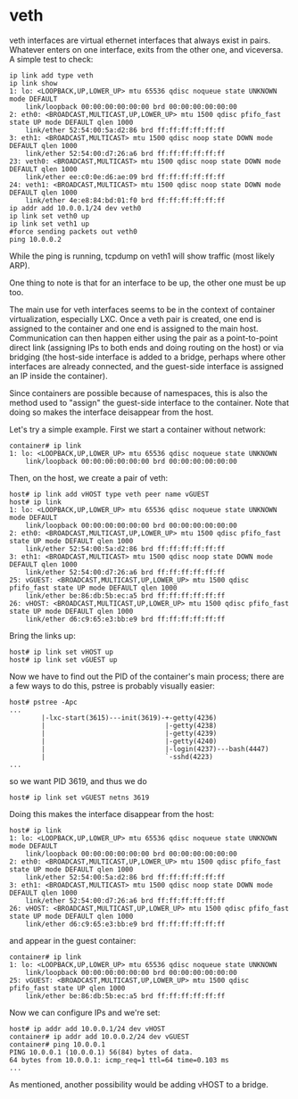 # veth

  veth interfaces are virtual ethernet interfaces that always exist in pairs. Whatever enters on one interface, exits from the other one, and viceversa. A simple test to check:
  
```shell
ip link add type veth
ip link show
1: lo: <LOOPBACK,UP,LOWER_UP> mtu 65536 qdisc noqueue state UNKNOWN mode DEFAULT 
    link/loopback 00:00:00:00:00:00 brd 00:00:00:00:00:00
2: eth0: <BROADCAST,MULTICAST,UP,LOWER_UP> mtu 1500 qdisc pfifo_fast state UP mode DEFAULT qlen 1000
    link/ether 52:54:00:5a:d2:86 brd ff:ff:ff:ff:ff:ff
3: eth1: <BROADCAST,MULTICAST> mtu 1500 qdisc noop state DOWN mode DEFAULT qlen 1000
    link/ether 52:54:00:d7:26:a6 brd ff:ff:ff:ff:ff:ff
23: veth0: <BROADCAST,MULTICAST> mtu 1500 qdisc noop state DOWN mode DEFAULT qlen 1000
    link/ether ee:c0:0e:d6:ae:09 brd ff:ff:ff:ff:ff:ff
24: veth1: <BROADCAST,MULTICAST> mtu 1500 qdisc noop state DOWN mode DEFAULT qlen 1000
    link/ether 4e:e8:84:bd:01:f0 brd ff:ff:ff:ff:ff:ff
ip addr add 10.0.0.1/24 dev veth0
ip link set veth0 up
ip link set veth1 up
#force sending packets out veth0
ping 10.0.0.2
```

While the ping is running, tcpdump on veth1 will show traffic (most likely ARP).

  One thing to note is that for an interface to be up, the other one must be up too.

  The main use for veth interfaces seems to be in the context of container virtualization, especially LXC. Once a veth pair is created, one end is assigned to the container and one end is assigned to the main host. Communication can then happen either using the pair as a point-to-point direct link (assigning IPs to both ends and doing routing on the host) or via bridging (the host-side interface is added to a bridge, perhaps where other interfaces are already connected, and the guest-side interface is assigned an IP inside the container).

  Since containers are possible because of namespaces, this is also the method used to "assign" the guest-side interface to the container. Note that doing so makes the interface deisappear from the host.

Let's try a simple example. First we start a container without network:
```shell
container# ip link
1: lo: <LOOPBACK,UP,LOWER_UP> mtu 65536 qdisc noqueue state UNKNOWN 
    link/loopback 00:00:00:00:00:00 brd 00:00:00:00:00:00
```

Then, on the host, we create a pair of veth:
```shell
host# ip link add vHOST type veth peer name vGUEST
host# ip link
1: lo: <LOOPBACK,UP,LOWER_UP> mtu 65536 qdisc noqueue state UNKNOWN mode DEFAULT 
    link/loopback 00:00:00:00:00:00 brd 00:00:00:00:00:00
2: eth0: <BROADCAST,MULTICAST,UP,LOWER_UP> mtu 1500 qdisc pfifo_fast state UP mode DEFAULT qlen 1000
    link/ether 52:54:00:5a:d2:86 brd ff:ff:ff:ff:ff:ff
3: eth1: <BROADCAST,MULTICAST> mtu 1500 qdisc noop state DOWN mode DEFAULT qlen 1000
    link/ether 52:54:00:d7:26:a6 brd ff:ff:ff:ff:ff:ff
25: vGUEST: <BROADCAST,MULTICAST,UP,LOWER_UP> mtu 1500 qdisc pfifo_fast state UP mode DEFAULT qlen 1000
    link/ether be:86:db:5b:ec:a5 brd ff:ff:ff:ff:ff:ff
26: vHOST: <BROADCAST,MULTICAST,UP,LOWER_UP> mtu 1500 qdisc pfifo_fast state UP mode DEFAULT qlen 1000
    link/ether d6:c9:65:e3:bb:e9 brd ff:ff:ff:ff:ff:ff
```
Bring the links up:
```shell
host# ip link set vHOST up
host# ip link set vGUEST up
```
Now we have to find out the PID of the container's main process; there are a few ways to do this, pstree is probably visually easier:
```shell
host# pstree -Apc
...
        |-lxc-start(3615)---init(3619)-+-getty(4236)
        |                              |-getty(4238)
        |                              |-getty(4239)
        |                              |-getty(4240)
        |                              |-login(4237)---bash(4447)
        |                              `-sshd(4223)
...
```
so we want PID 3619, and thus we do
```shell
host# ip link set vGUEST netns 3619
```
Doing this makes the interface disappear from the host:
```shell
host# ip link
1: lo: <LOOPBACK,UP,LOWER_UP> mtu 65536 qdisc noqueue state UNKNOWN mode DEFAULT 
    link/loopback 00:00:00:00:00:00 brd 00:00:00:00:00:00
2: eth0: <BROADCAST,MULTICAST,UP,LOWER_UP> mtu 1500 qdisc pfifo_fast state UP mode DEFAULT qlen 1000
    link/ether 52:54:00:5a:d2:86 brd ff:ff:ff:ff:ff:ff
3: eth1: <BROADCAST,MULTICAST> mtu 1500 qdisc noop state DOWN mode DEFAULT qlen 1000
    link/ether 52:54:00:d7:26:a6 brd ff:ff:ff:ff:ff:ff
26: vHOST: <BROADCAST,MULTICAST,UP,LOWER_UP> mtu 1500 qdisc pfifo_fast state UP mode DEFAULT qlen 1000
    link/ether d6:c9:65:e3:bb:e9 brd ff:ff:ff:ff:ff:ff
```
and appear in the guest container:
```shell
container# ip link
1: lo: <LOOPBACK,UP,LOWER_UP> mtu 65536 qdisc noqueue state UNKNOWN 
    link/loopback 00:00:00:00:00:00 brd 00:00:00:00:00:00
25: vGUEST: <BROADCAST,MULTICAST,UP,LOWER_UP> mtu 1500 qdisc pfifo_fast state UP qlen 1000
    link/ether be:86:db:5b:ec:a5 brd ff:ff:ff:ff:ff:ff
```
Now we can configure IPs and we're set:
```shell
host# ip addr add 10.0.0.1/24 dev vHOST
container# ip addr add 10.0.0.2/24 dev vGUEST
container# ping 10.0.0.1
PING 10.0.0.1 (10.0.0.1) 56(84) bytes of data.
64 bytes from 10.0.0.1: icmp_req=1 ttl=64 time=0.103 ms
...
```
As mentioned, another possibility would be adding vHOST to a bridge.
